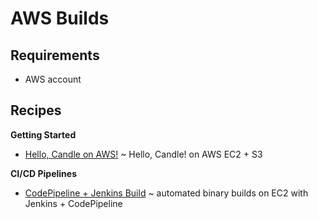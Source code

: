 # AWS Builds

## Requirements

* AWS account

## Recipes

**Getting Started**

- [Hello, Candle on AWS!](./hello-aws.md) ~ Hello, Candle! on AWS EC2 + S3



**CI/CD Pipelines**

- [CodePipeline + Jenkins Build](./jenkins-pipeline.md) ~ automated binary builds on EC2 with Jenkins + CodePipeline

